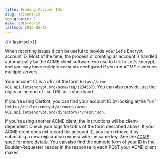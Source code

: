 ```yaml
---
title: Finding Account IDs
slug: account-id
top_graphic: 1
date: 2016-08-10
lastmod: 2016-08-10
---
```


{{< lastmod >}}

When reporting issues it can be useful to provide your Let's Encrypt account ID. Most of the time, the process of creating an account is handled automatically by the ACME client software you use to talk to Let's Encrypt, and you may have multiple accounts configured if you run ACME clients on multiple servers.

Your account ID is a URL of the form `https://acme-v01.api.letsencrypt.org/acme/reg/12345678`. You can also provide just the digits at the end of that URL as a shorthand.

If you're using Certbot, you can find your account ID by looking at the "uri" field in `/etc/letsencrypt/accounts/acme-v01.api.letsencrypt.org/directory/*/regr.json`.

If you're using another ACME client, the instructions will be client-dependent. Check your logs for URLs of the form described above. If your ACME client does not record the account ID, you can retrieve it by submitting a new registration request with the same key. See the [ACME spec for more details](https://github.com/ietf-wg-acme/acme/blob/master/draft-ietf-acme-acme.md#registration). You can also find the numeric form of your ID in the Boulder-Requester header in the response to each POST your ACME client makes.